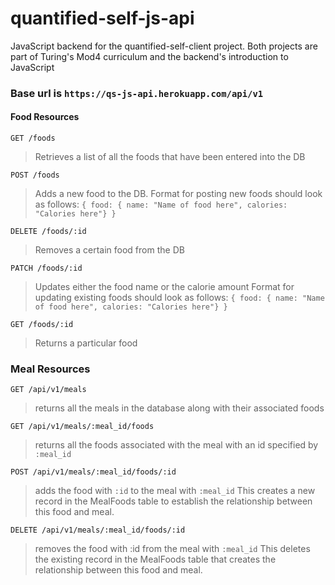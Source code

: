 # quantified-self-js-api

JavaScript backend for the quantified-self-client project. Both projects are part of Turing's Mod4 curriculum and the backend's introduction to JavaScript

### Base url is `https://qs-js-api.herokuapp.com/api/v1`

#### Food Resources

`GET /foods`
> Retrieves a list of all the foods that have been entered into the DB

`POST /foods`
> Adds a new food to the DB.
Format for posting new foods should look as follows:
`{ food: { name: "Name of food here", calories: "Calories here"} }`

`DELETE /foods/:id`
>Removes a certain food from the DB

`PATCH /foods/:id`
>Updates either the food name or the calorie amount
Format for updating existing foods should look as follows:
`{ food: { name: "Name of food here", calories: "Calories here"} }`

`GET /foods/:id`
>Returns a particular food

### Meal Resources

`GET /api/v1/meals` 
  > returns all the meals in the database along with their associated foods
  
`GET /api/v1/meals/:meal_id/foods` 
  > returns all the foods associated with the meal with an id specified by `:meal_id`
  
`POST /api/v1/meals/:meal_id/foods/:id` 
  > adds the food with `:id` to the meal with `:meal_id`
  This creates a new record in the MealFoods table to establish the relationship between this food and meal. 
  
`DELETE /api/v1/meals/:meal_id/foods/:id` 
  > removes the food with :id from the meal with `:meal_id`
  This deletes the existing record in the MealFoods table that creates the relationship between this food and meal. 



